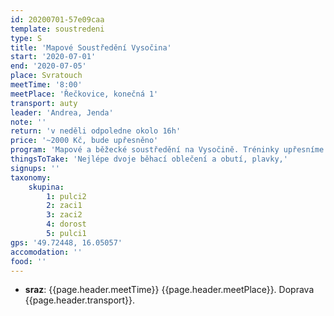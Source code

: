 ```yaml
---
id: 20200701-57e09caa
template: soustredeni
type: S
title: 'Mapové Soustředění Vysočina'
start: '2020-07-01'
end: '2020-07-05'
place: Svratouch
meetTime: '8:00'
meetPlace: 'Řečkovice, konečná 1'
transport: auty
leader: 'Andrea, Jenda'
note: ''
return: 'v neděli odpoledne okolo 16h'
price: '~2000 Kč, bude upřesněno'
program: 'Mapové a běžecké soustředění na Vysočině. Tréninky upřesníme v týdnu před akcí.'
thingsToTake: 'Nejlépe dvoje běhací oblečení a obutí, plavky,'
signups: ''
taxonomy:
    skupina:
        1: pulci2
        2: zaci1
        3: zaci2
        4: dorost
        5: pulci1
gps: '49.72448, 16.05057'
accomodation: ''
food: ''
---
```

* **sraz**: {{page.header.meetTime}} {{page.header.meetPlace}}. Doprava {{page.header.transport}}.
